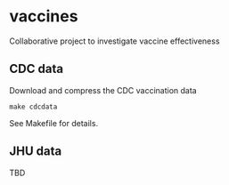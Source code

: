 # vaccines

Collaborative project to investigate vaccine effectiveness

## CDC data

Download and compress the CDC vaccination data

```
make cdcdata
```

See Makefile for details.

## JHU data

TBD
